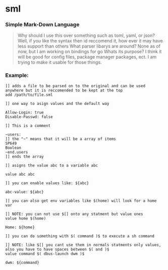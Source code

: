 # sml
### Simple Mark-Down Language

> Why should I use this over something such as toml, yaml, or json?
Well, if you like the syntax then id reccomend it, how ever it may have less support than others
> What parser libarys are around?
None as of now, but I am working on bindings for go
> Whats its purpose?
I think it will be good for config files, package manager packages, ect. I am trying to make it usable for those things.

### Example: 
```
]] adds a file to be parsed on to the original and can be used anywhere but it is reccomended to be kept at the top 
add /path/to/file.sml

]] one way to asign values and the default way

Allow-Login: true
Disable-Passwd: false

]] This is a comment

~users:
]] the "~" means that it will be a array of items
SP649
Boolean
~end.users
]] ends the array

]] asigns the value abc to a variable abc

value abc abc

]] you can enable values like: ${abc}

abc-value: ${abc}

]] you can also get env variables like $(home) will look for a home var 

]] NOTE: you can not use $[] onto any statment but value ones
value home $(home)

Home: ${home}

]] you can do something with $( command )$ to execute a sh command

]] NOTE: like $[] you cant use them in normals statments only values, also you have to have spaces between $( and )$
value command $( dbus-launch dwm )$

dwm: ${command}
```
